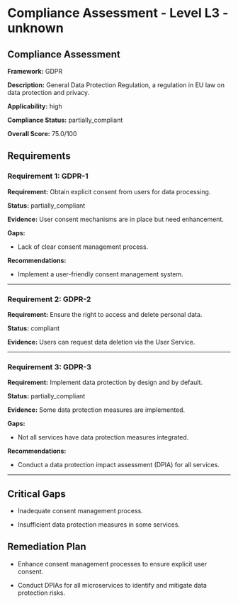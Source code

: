 # Compliance Assessment - Level L3 - unknown

## Compliance Assessment

**Framework:** GDPR

**Description:** General Data Protection Regulation, a regulation in EU law on data protection and privacy.

**Applicability:** high

**Compliance Status:** partially_compliant

**Overall Score:** 75.0/100

## Requirements

### Requirement 1: GDPR-1

**Requirement:** Obtain explicit consent from users for data processing.

**Status:** partially_compliant

**Evidence:** User consent mechanisms are in place but need enhancement.

**Gaps:**
- Lack of clear consent management process.

**Recommendations:**
- Implement a user-friendly consent management system.

---

### Requirement 2: GDPR-2

**Requirement:** Ensure the right to access and delete personal data.

**Status:** compliant

**Evidence:** Users can request data deletion via the User Service.

---

### Requirement 3: GDPR-3

**Requirement:** Implement data protection by design and by default.

**Status:** partially_compliant

**Evidence:** Some data protection measures are implemented.

**Gaps:**
- Not all services have data protection measures integrated.

**Recommendations:**
- Conduct a data protection impact assessment (DPIA) for all services.

---

## Critical Gaps

- Inadequate consent management process.

- Insufficient data protection measures in some services.

## Remediation Plan

- Enhance consent management processes to ensure explicit user consent.

- Conduct DPIAs for all microservices to identify and mitigate data protection risks.

